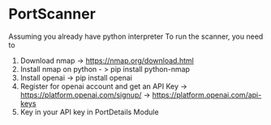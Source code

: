 # PortScanner
Assuming you already have python interpreter
To run the scanner, you need to
1. Download nmap -> https://nmap.org/download.html
2. Install nmap on python - > pip install python-nmap
3. Install openai -> pip install openai
4. Register for openai account and get an API Key
   -> https://platform.openai.com/signup/
   -> https://platform.openai.com/api-keys
5. Key in your API key in PortDetails Module
